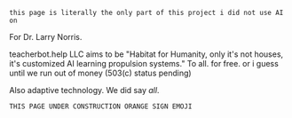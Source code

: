 ```this page is literally the only part of this project i did not use AI on```

For Dr. Larry Norris.

teacherbot.help LLC aims to be "Habitat for Humanity, only it's not houses, it's customized AI learning propulsion systems."
To all. for free. or i guess until we run out of money (503(c) status pending)

Also adaptive technology. We did say *all*.

```THIS PAGE UNDER CONSTRUCTION ORANGE SIGN EMOJI```